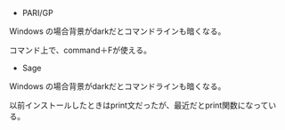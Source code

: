 - PARI/GP
    
Windows の場合背景がdarkだとコマンドラインも暗くなる。

コマンド上で、command＋Fが使える。

- Sage

Windows の場合背景がdarkだとコマンドラインも暗くなる。

以前インストールしたときはprint文だったが、最近だとprint関数になっている。
